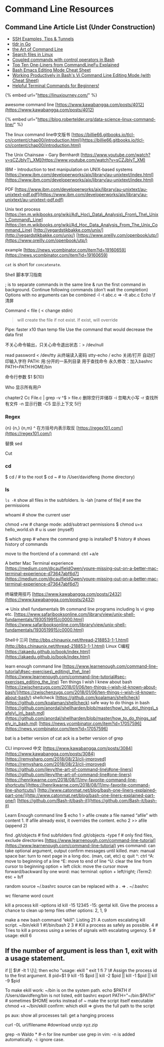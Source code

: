 # Command Line Resources

## Command Line Article List \(Under Construction\)

* [SSH Examples, Tips & Tunnels](https://hackertarget.com/ssh-examples-tunnels/)
* [tldr in Go](https://github.com/isacikgoz/tldr)
* [the Art of Command Line](https://github.com/jlevy/the-art-of-command-line/blob/master/README-zh.md)
* [Search files in Linux](http://blog.jobbole.com/114561/)
* [Coupled commands with control operators in Bash](https://opensource.com/article/18/11/control-operators-bash-shell)
* [Top Ten One-Liners from CommandLineFu Explained](http://www.catonmat.net/blog/top-ten-one-liners-from-commandlinefu-explained/)
* [Bash Emacs Editing Mode Cheat Sheet](http://www.catonmat.net/blog/bash-emacs-editing-mode-cheat-sheet/)
* [Working Productively in Bash's Vi Command Line Editing Mode \(with Cheat Sheet\)](http://www.catonmat.net/blog/bash-vi-editing-mode-cheat-sheet/)
* [Helpful Terminal Commands for Beginners!](https://www.malikbrowne.com/blog/helpful-terminal-commands)

{% embed url="https://linuxjourney.com/" %}





awesome command line [https://www.kawabangga.com/posts/4012](https://www.kawabangga.com/posts/4012)

{% embed url="https://blog.robertelder.org/data-science-linux-command-line/" %}



The linux command line中文版书 [https://billie66.gitbooks.io/tlcl-cn/content/chap00/introduction.html](https://billie66.gitbooks.io/tlcl-cn/content/chap00/introduction.html)

The Unix Chainsaw - Gary Bernhardt [https://www.youtube.com/watch?v=sCZJblyT\_XM](https://www.youtube.com/watch?v=sCZJblyT_XM)

IBM - Introduction to text manipulation on UNIX-based systems [https://www.ibm.com/developerworks/aix/library/au-unixtext/index.html](https://www.ibm.com/developerworks/aix/library/au-unixtext/index.html)

PDF [https://www.ibm.com/developerworks/aix/library/au-unixtext/au-unixtext-pdf.pdf](https://www.ibm.com/developerworks/aix/library/au-unixtext/au-unixtext-pdf.pdf)

Unix text process [https://en.m.wikibooks.org/wiki/Ad\_Hoc\_Data\_Analysis\_From\_The\_Unix\_Command\_Line](https://en.m.wikibooks.org/wiki/Ad_Hoc_Data_Analysis_From_The_Unix_Command_Line) [http://vegardstikbakke.com/unix/](http://vegardstikbakke.com/unix/) [https://www.oreilly.com/openbook/utp/](https://www.oreilly.com/openbook/utp/)

example [https://news.ycombinator.com/item?id=19160659](https://news.ycombinator.com/item?id=19160659)

`cat` is short for `concatenate`.

Shell 脚本学习指南

; is to separate commands in the same line & run the first command in background. Continue following commands \(don’t wait the completion\) Options with no arguments can be combined -l -t abc.c =&gt; -lt abc.c Echo \f 清屏

Command &lt; file \( &lt; change stdin\)

> will create the file if not exist. If exist, will override

Pipe: faster x10 than temp file Use the command that would decrease the data first

不关心命令输出，只关心命令退出状态：&gt; /dev/null

read password &lt; /dev/tty 从终端读入密码 stty-echo / echo 关闭/打开 自动打印输入字符 PATH: 用:分开的一系列目录 用于查找命令 永久修改：加入bashrc PATH=$PATH:$HOME/bin

命令行参数 $1 ${10}

Who 显示所有用户

chapter2 Cc File.c \| grep -v ^$ &gt; file.c 删除空行并储存 -i 忽略大小写 -r 查找所有文件 -n 显示行数 -C5 显示上下文 5行

### Regex

{n} {n,} {n,m} ^ 在方括号内表示取反 [https://regex101.com/](https://regex101.com/)

替换 sed

Cut

### cd

$ cd / \# to the root $ cd ~ \# to /User/davidfeng \(home directory\)

### ls

`ls -R` show all files in the subfolders. ls -lah \[name of file\] \# see the permissions

whoami \# show the current user

chmod +rw \# change mode: add/subtract permissions $ chmod u+x hello\_world.sh \# u is user \(myself\)

$ which grep \# where the command grep is installed? $ history \# shows history of commands

move to the front/end of a command: ctrl +a/e

A better Mac Terminal experience [https://medium.com/@caulfieldOwen/youre-missing-out-on-a-better-mac-terminal-experience-d73647abf6d7](https://medium.com/@caulfieldOwen/youre-missing-out-on-a-better-mac-terminal-experience-d73647abf6d7)

终端使用技巧 [https://www.kawabangga.com/posts/2432](https://www.kawabangga.com/posts/2432)

=&gt; Unix shell fundamentals 9h command line programs including ls vi grep etc. [https://www.safaribooksonline.com/library/view/unix-shell-fundamentals/1930519915/c0000.html](https://www.safaribooksonline.com/library/view/unix-shell-fundamentals/1930519915/c0000.html)

Shell十三问 [http://bbs.chinaunix.net/thread-218853-1-1.html](http://bbs.chinaunix.net/thread-218853-1-1.html) Linux C编程 [https://akaedu.github.io/book/index.html](https://akaedu.github.io/book/index.html)

learn enough command line [https://www.learnenough.com/command-line-tutorial\#sec-exercises\_editing\_the\_line](https://www.learnenough.com/command-line-tutorial#sec-exercises_editing_the_line) Ten things I wish I knew about bash [https://zwischenzugs.com/2018/01/06/ten-things-i-wish-id-known-about-bash/](https://zwischenzugs.com/2018/01/06/ten-things-i-wish-id-known-about-bash/) shellcheck [https://github.com/koalaman/shellcheck](https://github.com/koalaman/shellcheck) safe way to do things in bash [https://github.com/anordal/shellharden/blob/master/how\_to\_do\_things\_safely\_in\_bash.md](https://github.com/anordal/shellharden/blob/master/how_to_do_things_safely_in_bash.md) [https://news.ycombinator.com/item?id=17057596](https://news.ycombinator.com/item?id=17057596)

bat is a better version of cat ack is a better version of grep

CLI improved 中文 [https://www.kawabangga.com/posts/3084](https://www.kawabangga.com/posts/3084) [https://remysharp.com/2018/08/23/cli-improved](https://remysharp.com/2018/08/23/cli-improved) [https://github.com/jlevy/the-art-of-command-line\#one-liners](https://github.com/jlevy/the-art-of-command-line#one-liners) [https://henrikwarne.com/2018/08/11/my-favorite-command-line-shortcuts/](https://henrikwarne.com/2018/08/11/my-favorite-command-line-shortcuts/) [http://www.catonmat.net/blog/bash-one-liners-explained-part-one/](http://www.catonmat.net/blog/bash-one-liners-explained-part-one/) [https://github.com/Bash-it/bash-it](https://github.com/Bash-it/bash-it)

Learn Enough command line $ echo 1 &gt; afile create a file named “afile” with content 1. If afile already exist, it overrides the content. echo 2 &gt;&gt; afile \(append 2\)

find .git/objects \# find subfolders find .git/objects -type f \# only find files, exclude directories [https://www.learnenough.com/command-line-tutorial](https://www.learnenough.com/command-line-tutorial) yes command: can take optional argument, output confirm messages until killed. man: manual space bar: turn to next page in a long doc. \(man, cat, etc\) q: quit ^: ctrl ^A: move to beginning of a line ^E: move to end of line ^U: clear the line from cursor to beginning option + left click: move the cursor move forward/backward by one word: mac terminal: option + left/right; iTerm2: esc + b/f

random source ~/.bashrc source can be replaced with a . =&gt; . ~/.bashrc

wc filename word count

kill a process kill -options id kill -15 12345 -15: gental kill. Give the process a chance to clean up temp files other options: 2, 1, 9

make a new bash command “ekill”: Listing 21: A custom escalating kill script. ~/bin/ekill 1 \#!/bin/bash 2 3 \# Kill a process as safely as possible. 4 \# Tries to kill a process using a series of signals with escalating urgency. 5 \# usage: ekill  6

## If the number of argument is less than 1, exit with a usage statement.

if \[\[ $\# -lt 1 \]\]; then echo "usage: ekill " exit 1 fi 7 \# Assign the process id to the first argument. 8 pid=$1 9 kill -15 $pid \|\| kill -2 $pid \|\| kill -1 $pid \|\| kill -9 $pid

To make ekill work: ~/bin is on the system path. echo $PATH if /Users/davidfeng/bin is not listed, edit bashrc export PATH="~/bin:$PATH" \# sometimes $HOME works instead of ~ make the script itself executable chmod +x ~/bin/ekill confirm: which ekill =&gt; gives the full path to the script

ps aux: show all processes tail: get a hanging process

curl -0L url/filename \#download unzip xyz.zip

grep -n Waldo \* \#-n for line number use grep in vim: -n is added automatically. -i: ignore case.



